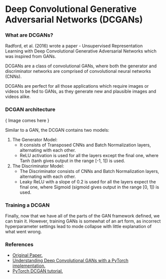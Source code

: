 # Deep Convolutional Generative Adversarial Networks (DCGANs)

### What are DCGANs?
Radford, et al. (2016) wrote a paper - Unsupervised Representation Learning with Deep Convolutional Generative Adversarial Networks which was inspired from GANs.

DCGANs are a class of convolutional GANs, where both the generator and discriminator networks are comprised of convolutional neural networks (CNNs).

DCGANs are perfect for all those applications which require images or videos to be fed to GANs, as they generate new and plausible images and videos alike.

### DCGAN architecture
{ Image comes here }

Similar to a GAN, the DCGAN contains two models:

 1. The Generator Model:
	 - It consists of Transposed CNNs and Batch Normalization layers, alternating with each other.
	 - ReLU activation is used for all the layers except the final one, where Tanh (tanh gives output in the range [-1, 1]) is used.
2. The Discriminator Model:
	- The Discriminator consists of CNNs and Batch Normalization layers, alternating with each other.
	- Leaky ReLU with a slope of 0.2 is used for all the layers expect the final one, where Sigmoid (sigmoid gives output in the range [0, 1]) is used.

### Training a DCGAN
Finally, now that we have all of the parts of the GAN framework defined, we can train it. However, training GANs is somewhat of an art form, as incorrect hyperparameter settings lead to mode collapse with little explanation of what went wrong.

### References
- [Original Paper.](https://arxiv.org/abs/1511.06434)
- [Understanding Deep Convolutional GANs with a PyTorch implementation.](https://iq.opengenus.org/deep-convolutional-gans-pytorch/)
- [PyTorch DCGAN tutorial.](https://pytorch.org/tutorials/beginner/dcgan_faces_tutorial.html)